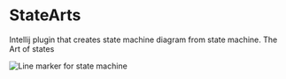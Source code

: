 # StateArts
Intellij plugin that creates state machine diagram from state machine. The Art of states

![Line marker for state machine]("https://github.com/nvinayshetty/StateArts/blob/master/gifs/linemarker.gif" "Art from the States")
